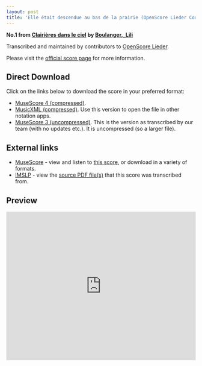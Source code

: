 ```yaml
---
layout: post
title: 'Elle était descendue au bas de la prairie (OpenScore Lieder Corpus)'
---
```


__No.1 from [Clairières dans le ciel](https://fourscoreandmore.org/openscore/lieder/Boulanger%2C_Lili/Clairi%C3%A8res_dans_le_ciel/) by [Boulanger,_Lili](https://fourscoreandmore.org/openscore/lieder/Boulanger%2C_Lili)__

Transcribed and maintained by contributors to [OpenScore Lieder].

Please visit the [official score page] for more information.

[official score page]: https://musescore.com/openscore-lieder-corpus/scores/5852737
[OpenScore Lieder]: https://musescore.com/openscore-lieder-corpus

## Direct Download

Click on the links below to download the score in your preferred format:
- [MuseScore 4 (compressed)](https://fourscoreandmore.org/openscore/lieder/Boulanger%2C_Lili/Clairi%C3%A8res_dans_le_ciel/01_Elle_%C3%A9tait_descendue_au_bas_de_la_prairie.mscz).
- [MusicXML (compressed)](https://fourscoreandmore.org/openscore/lieder/Boulanger%2C_Lili/Clairi%C3%A8res_dans_le_ciel/01_Elle_%C3%A9tait_descendue_au_bas_de_la_prairie.mxl). Use this version to open the file in other notation apps.
- [MuseScore 3 (uncompressed)](https://raw.githubusercontent.com/OpenScore/Lieder/refs/heads/main/scores/Boulanger%2C_Lili/Clairi%C3%A8res_dans_le_ciel/01_Elle_%C3%A9tait_descendue_au_bas_de_la_prairie/lc5852737.mscx). This is the version as transcribed by our team (with no updates etc.). It is uncompressed (so a larger file).

## External links

- [MuseScore] - view and listen to [this score][MuseScore], or download in a variety of formats.
- [IMSLP] - view the [source PDF file(s)][IMSLP] that this score was transcribed from.

[MuseScore]: https://musescore.com/score/5852737
[IMSLP]: https://imslp.org/wiki/Special:ReverseLookup/25057

## Preview

<iframe width="100%" height="394" src="https://musescore.com/openscore-lieder-corpus/scores/5852737/embed" frameborder="0" allowfullscreen allow="autoplay; fullscreen"></iframe>
